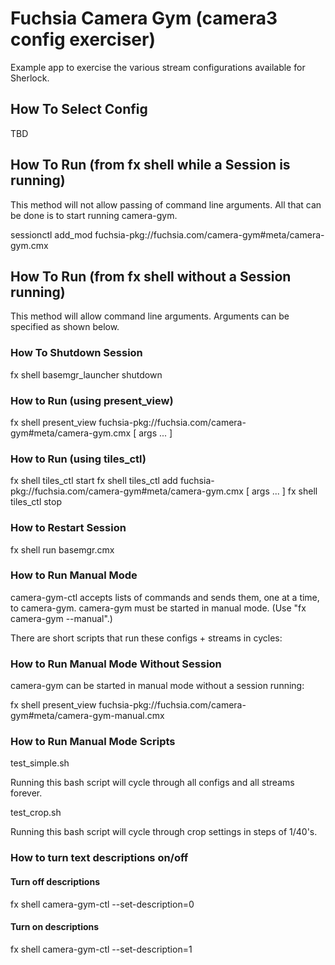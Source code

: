 # Fuchsia Camera Gym (camera3 config exerciser)
Example app to exercise the various stream configurations available for Sherlock.

## How To Select Config

TBD

## How To Run (from fx shell while a Session is running)
This method will not allow passing of command line arguments.
All that can be done is to start running camera-gym.

sessionctl add_mod fuchsia-pkg://fuchsia.com/camera-gym#meta/camera-gym.cmx

## How To Run (from fx shell without a Session running)
This method will allow command line arguments.
Arguments can be specified as shown below.

### How To Shutdown Session

fx shell basemgr_launcher shutdown

### How to Run (using present_view)

fx shell present_view fuchsia-pkg://fuchsia.com/camera-gym#meta/camera-gym.cmx [ args ... ]

### How to Run (using tiles_ctl)

fx shell tiles_ctl start
fx shell tiles_ctl add fuchsia-pkg://fuchsia.com/camera-gym#meta/camera-gym.cmx [ args ... ]
fx shell tiles_ctl stop

### How to Restart Session

fx shell run basemgr.cmx

### How to Run Manual Mode

camera-gym-ctl accepts lists of commands and sends them, one at a time, to camera-gym.
camera-gym must be started in manual mode. (Use "fx camera-gym --manual".)

There are short scripts that run these configs + streams in cycles:

### How to Run Manual Mode Without Session

camera-gym can be started in manual mode without a session running:

fx shell present_view fuchsia-pkg://fuchsia.com/camera-gym#meta/camera-gym-manual.cmx

### How to Run Manual Mode Scripts

test_simple.sh

  Running this bash script will cycle through all configs and all streams forever.

test_crop.sh

  Running this bash script will cycle through crop settings in steps of 1/40's.

### How to turn text descriptions on/off

#### Turn off descriptions
fx shell camera-gym-ctl --set-description=0

#### Turn on descriptions
fx shell camera-gym-ctl --set-description=1
